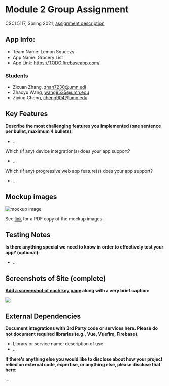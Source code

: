 # Module 2 Group Assignment

CSCI 5117, Spring 2021, [assignment description](https://canvas.umn.edu/courses/217951/pages/project-2)

## App Info:

* Team Name: Lemon Squeezy
* App Name: Grocery List
* App Link: <https://TODO.firebaseapp.com/>

### Students

* Zixuan Zhang, zhan7230@umn.edi
* Zhaoyu Wang, wang9535@umn.edu
* Ziying Cheng, cheng904@umn.edu


## Key Features

**Describe the most challenging features you implemented
(one sentence per bullet, maximum 4 bullets):**

* ...

Which (if any) device integration(s) does your app support?

* ...

Which (if any) progressive web app feature(s) does your app support?

* ...



## Mockup images
![mockup image](mockup_image.png?raw=true)

See [link](https://drive.google.com/file/d/1BvZ7-dE-7PnKUyst7JXlUA_u8xhhkbsj/view?usp=sharing) for a PDF copy of the mockup images.



## Testing Notes

**Is there anything special we need to know in order to effectively test your app? (optional):**

* ...



## Screenshots of Site (complete)

**[Add a screenshot of each key page](https://stackoverflow.com/questions/10189356/how-to-add-screenshot-to-readmes-in-github-repository)
along with a very brief caption:**

![](https://media.giphy.com/media/o0vwzuFwCGAFO/giphy.gif)



## External Dependencies

**Document integrations with 3rd Party code or services here.
Please do not document required libraries (e.g., Vue, Vuefire, Firebase).**

* Library or service name: description of use
* ...

**If there's anything else you would like to disclose about how your project
relied on external code, expertise, or anything else, please disclose that
here:**

...
